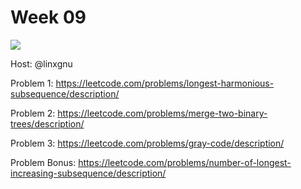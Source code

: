 # Week 09

![](https://hinhanhdephd.com/wp-content/uploads/2016/08/hinh-anh-chuc-tet-2018-de-thuong.jpg)

Host: @linxgnu

Problem 1: https://leetcode.com/problems/longest-harmonious-subsequence/description/

Problem 2: https://leetcode.com/problems/merge-two-binary-trees/description/

Problem 3: https://leetcode.com/problems/gray-code/description/

Problem Bonus: https://leetcode.com/problems/number-of-longest-increasing-subsequence/description/
